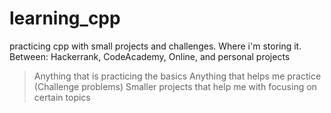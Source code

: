 # learning_cpp
practicing cpp with small projects and challenges. Where i'm storing it. 
Between: Hackerrank, CodeAcademy, Online, and personal projects

> Anything that is practicing the basics
> Anything that helps me practice (Challenge problems)
> Smaller projects that help me with focusing on certain topics
